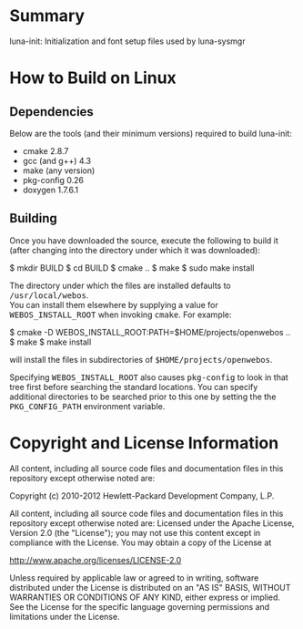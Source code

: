 Summary
=========
luna-init: Initialization and font setup files used by luna-sysmgr

How to Build on Linux
=====================

## Dependencies

Below are the tools (and their minimum versions) required to build luna-init:

* cmake 2.8.7
* gcc (and g++) 4.3
* make (any version)
* pkg-config 0.26
* doxygen 1.7.6.1


## Building

Once you have downloaded the source, execute the following to build it (after
changing into the directory under which it was downloaded):

$ mkdir BUILD
$ cd BUILD
$ cmake ..
$ make
$ sudo make install

The directory under which the files are installed defaults to <tt>/usr/local/webos</tt>.  
You can install them elsewhere by supplying a value for <tt>WEBOS_INSTALL_ROOT</tt>
when invoking <tt>cmake</tt>. For example:

$ cmake -D WEBOS_INSTALL_ROOT:PATH=$HOME/projects/openwebos ..
$ make
$ make install

will install the files in subdirectories of <tt>$HOME/projects/openwebos</tt>.

Specifying <tt>WEBOS_INSTALL_ROOT</tt> also causes <tt>pkg-config</tt> to look
in that tree first before searching the standard locations. You can specify
additional directories to be searched prior to this one by setting the
the <tt>PKG_CONFIG_PATH</tt> environment variable.


# Copyright and License Information

All content, including all source code files and documentation files in this repository except otherwise noted are: 

 Copyright (c) 2010-2012 Hewlett-Packard Development Company, L.P.

All content, including all source code files and documentation files in this repository except otherwise noted are:
Licensed under the Apache License, Version 2.0 (the "License");
you may not use this content except in compliance with the License.
You may obtain a copy of the License at

http://www.apache.org/licenses/LICENSE-2.0

Unless required by applicable law or agreed to in writing, software
distributed under the License is distributed on an "AS IS" BASIS,
WITHOUT WARRANTIES OR CONDITIONS OF ANY KIND, either express or implied.
See the License for the specific language governing permissions and
limitations under the License.
